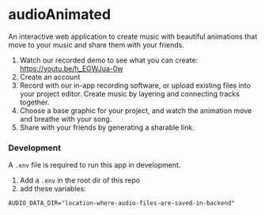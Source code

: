 # audioAnimated

An interactive web application to create music with beautiful animations that move to your music and share them with your friends.

1. Watch our recorded demo to see what you can create: https://youtu.be/h_EGWJua-0w
2. Create an account
3. Record with our in-app recording software, or upload existing files into your project editor. Create music by layering and connecting tracks together.
4. Choose a base graphic for your project, and watch the animation move and breathe with your song.
5. Share with your friends by generating a sharable link.

### Development

A `.env` file is required to run this app in development. 

1. Add a `.env` in the root dir of this repo
2. add these variables:

```
AUDIO_DATA_DIR="location-where-audio-files-are-saved-in-backend"
```
